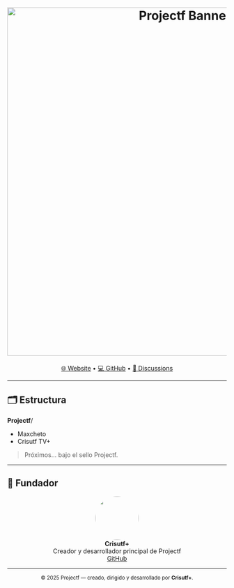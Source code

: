 <h1 align="center">
  <a href="https://projectf.pages.dev" target="_blank">
    <img src="https://projectf.pages.dev/media/logo/png/banner.png" alt="Projectf Banner" width="800">
  </a>
</h1>

<p align="center">
  <a href="https://projectf.pages.dev" target="_blank">🌐 Website</a> •
  <a href="https://github.com/Projec-tf" target="_blank">💻 GitHub</a> •
  <a href="https://github.com/orgs/Projec-tf/discussions" target="_blank">💬 Discussions</a>
</p>

---

## 🗂️ Estructura

**Projectf**/
- Maxcheto
- Crisutf TV+
>Próximos... bajo el sello Projectf.

---

## 👤 Fundador

<p align="center">
  <img src="https://avatars.githubusercontent.com/u/143294409?v=4" width="100" style="border-radius:50%;"><br>
  <b>Crisutf+</b><br>
  Creador y desarrollador principal de Projectf<br>
  <a href="https://github.com/Crisutf" target="_blank">GitHub</a>
</p>

---

<p align="center">
  <sub>© 2025 Projectf — creado, dirigido y desarrollado por <b>Crisutf+</b>.</sub>
</p>
